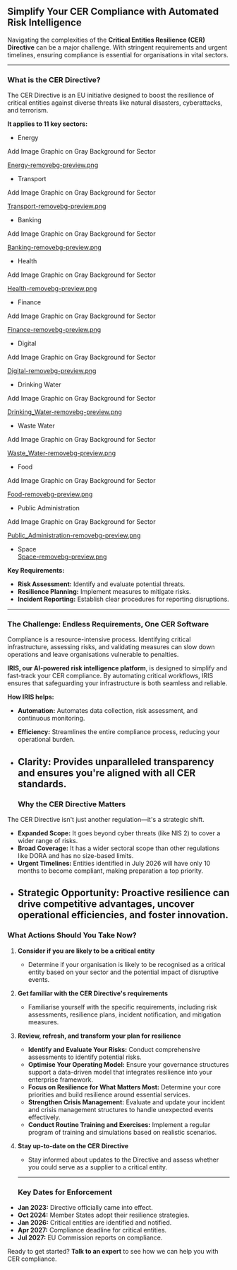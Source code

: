 ## **Simplify Your CER Compliance with Automated Risk Intelligence**

Navigating the complexities of the **Critical Entities Resilience (CER) Directive** can be a major challenge. With stringent requirements and urgent timelines, ensuring compliance is essential for organisations in vital sectors.

---

### **What is the CER Directive?**

The CER Directive is an EU initiative designed to boost the resilience of critical entities against diverse threats like natural disasters, cyberattacks, and terrorism.

**It applies to 11 key sectors:**

* Energy

Add Image Graphic on Gray Background for Sector

[Energy-removebg-preview.png](https://drive.google.com/file/d/1JuSBPLi4LCzavv45GtjQhYNtNLptOKE9/view?usp=drive_link)

* Transport

Add Image Graphic on Gray Background for Sector

[Transport-removebg-preview.png](https://drive.google.com/file/d/1W_pLGsdDMk6tgtLgoaXTXEfou2QNEhO9/view?usp=drive_link)

* Banking

Add Image Graphic on Gray Background for Sector

[Banking-removebg-preview.png](https://drive.google.com/file/d/1gBt57pWZcOt0dcw1c69WTp2ItZ7WE8XK/view?usp=drive_link)

* Health

Add Image Graphic on Gray Background for Sector

[Health-removebg-preview.png](https://drive.google.com/file/d/1a4NYSpJ19rYDE16ULuaTcuEHWejMHmOl/view?usp=drive_link)

* Finance

Add Image Graphic on Gray Background for Sector

[Finance-removebg-preview.png](https://drive.google.com/file/d/1xmhqEJPNlCPAIK8w4wxorcMT4hX0g9mF/view?usp=drive_link)

* Digital

Add Image Graphic on Gray Background for Sector

[Digital-removebg-preview.png](https://drive.google.com/file/d/1omDmiDuKNEexRZekXM6wonf70BJVCrkf/view?usp=drive_link)

* Drinking Water

Add Image Graphic on Gray Background for Sector

[Drinking\_Water-removebg-preview.png](https://drive.google.com/file/d/1lc1ZTJlQoGq6ZMFGBkAcSDuTkGM4I6TM/view?usp=drive_link)

* Waste Water

Add Image Graphic on Gray Background for Sector

[Waste\_Water-removebg-preview.png](https://drive.google.com/file/d/107q5EdMMNxj3RtAR7S7ko08XG3UFsihi/view?usp=drive_link)

* Food

Add Image Graphic on Gray Background for Sector

[Food-removebg-preview.png](https://drive.google.com/file/d/1B6eR_QprPIYs-7X3vk3JQjS7T3_FnCga/view?usp=drive_link)

* Public Administration

Add Image Graphic on Gray Background for Sector

[Public\_Administration-removebg-preview.png](https://drive.google.com/file/d/1UnYFIuOoVYN1ECVcBsKvWloi5Y81xauy/view?usp=drive_link)

* Space  
  [Space-removebg-preview.png](https://drive.google.com/file/d/1eMadT-9GIueOxL30qOtCX5UzZcWWpZIB/view?usp=drive_link)

**Key Requirements:**

* **Risk Assessment:** Identify and evaluate potential threats.  
* **Resilience Planning:** Implement measures to mitigate risks.  
* **Incident Reporting:** Establish clear procedures for reporting disruptions.

---

### **The Challenge: Endless Requirements, One CER Software**

Compliance is a resource-intensive process. Identifying critical infrastructure, assessing risks, and validating measures can slow down operations and leave organisations vulnerable to penalties.

**IRIS, our AI-powered risk intelligence platform**, is designed to simplify and fast-track your CER compliance. By automating critical workflows, IRIS ensures that safeguarding your infrastructure is both seamless and reliable.

**How IRIS helps:**

* **Automation:** Automates data collection, risk assessment, and continuous monitoring.  
* **Efficiency:** Streamlines the entire compliance process, reducing your operational burden.  
* **Clarity:** Provides unparalleled transparency and ensures you're aligned with all CER standards.  
  ---

  ### **Why the CER Directive Matters**

The CER Directive isn't just another regulation—it's a strategic shift.

* **Expanded Scope:** It goes beyond cyber threats (like NIS 2\) to cover a wider range of risks.  
* **Broad Coverage:** It has a wider sectoral scope than other regulations like DORA and has no size-based limits.  
* **Urgent Timelines:** Entities identified in July 2026 will have only 10 months to become compliant, making preparation a top priority.  
* **Strategic Opportunity:** Proactive resilience can drive competitive advantages, uncover operational efficiencies, and foster innovation.  
  ---

### **What Actions Should You Take Now?**

1. **Consider if you are likely to be a critical entity**  
   * Determine if your organisation is likely to be recognised as a critical entity based on your sector and the potential impact of disruptive events.  
2. **Get familiar with the CER Directive's requirements**  
   * Familiarise yourself with the specific requirements, including risk assessments, resilience plans, incident notification, and mitigation measures.  
3. **Review, refresh, and transform your plan for resilience**  
   * **Identify and Evaluate Your Risks:** Conduct comprehensive assessments to identify potential risks.  
   * **Optimise Your Operating Model:** Ensure your governance structures support a data-driven model that integrates resilience into your enterprise framework.  
   * **Focus on Resilience for What Matters Most:** Determine your core priorities and build resilience around essential services.  
   * **Strengthen Crisis Management:** Evaluate and update your incident and crisis management structures to handle unexpected events effectively.  
   * **Conduct Routine Training and Exercises:** Implement a regular program of training and simulations based on realistic scenarios.  
4. **Stay up-to-date on the CER Directive**  
   * Stay informed about updates to the Directive and assess whether you could serve as a supplier to a critical entity.

   ---

   ### **Key Dates for Enforcement**

* **Jan 2023:** Directive officially came into effect.  
* **Oct 2024:** Member States adopt their resilience strategies.  
* **Jan 2026:** Critical entities are identified and notified.  
* **Apr 2027:** Compliance deadline for critical entities.  
* **Jul 2027:** EU Commission reports on compliance.

Ready to get started? **Talk to an expert** to see how we can help you with CER compliance.

